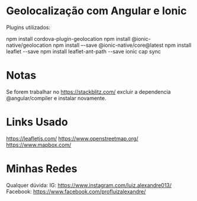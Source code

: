 # Geolocalização com Angular e Ionic

Plugins utilizados:

npm install cordova-plugin-geolocation
npm install @ionic-native/geolocation
npm install –-save @ionic-native/core@latest
npm install leaflet --save
npm install leaflet-ant-path --save
ionic cap sync

# Notas

Se forem trabalhar no https://stackblitz.com/ excluir a dependencia @angular/compiler e instalar novamente.

# Links Usado
https://leafletjs.com/
https://www.openstreetmap.org/
https://www.mapbox.com/


# Minhas Redes
Qualquer dúvida:
IG: https://www.instagram.com/luiz.alexandre013/
Facebook: https://www.facebook.com/profluizalexandre/
